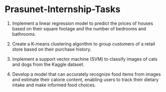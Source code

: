 # Prasunet-Internship-Tasks

1. Implement a linear regression model to predict the prices of houses based on their square footage and the number of bedrooms and bathrooms.

2. Create a K-means clustering algorithm to group customers of a retail store based on their purchase history.

3. Implement a support vector machine (SVM) to classify images of cats and dogs from the Kaggle dataset.

4. Develop a model that can accurately recognize food items from images and estimate their calorie content, enabling users to track their dietary intake and make informed food choices.
